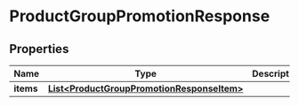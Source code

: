 

# ProductGroupPromotionResponse


## Properties

| Name | Type | Description | Notes |
|------------ | ------------- | ------------- | -------------|
|**items** | [**List&lt;ProductGroupPromotionResponseItem&gt;**](ProductGroupPromotionResponseItem.md) |  |  [optional] |



